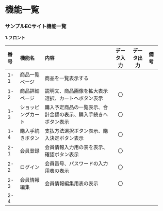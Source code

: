 # 機能一覧
### サンプルECサイト機能一覧
**1.フロント**

|番号|機能名|内容|データ入力|データ出力|備考|
|:---|:---|:---|:---:|:----:|:---|
|1-1|商品一覧ページ|商品を一覧表示する||||
|1-2|商品詳細ページ|説明文、商品画像を拡大表示<br>選択、カートへボタン表示|〇|||
|1-3|ショッピングカート|購入予定商品の一覧表示、合計金額の表示、購入手続きへボタン表示|〇|||
|1-4|購入手続きボタン|支払方法選択ボタン表示、購入決定ボタン表示|〇|||
|2-1|会員登録|会員情報入力用の表を表示、確認ボタン表示|〇|||
|2-2|ログイン|会員番号、パスワードの入力用表の表示|〇|||
|2-3|会員情報編集|会員情報編集用表の表示|〇|||
|2-4|
